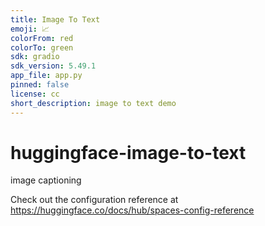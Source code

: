 ```yaml
---
title: Image To Text
emoji: 📈
colorFrom: red
colorTo: green
sdk: gradio
sdk_version: 5.49.1
app_file: app.py
pinned: false
license: cc
short_description: image to text demo
---
```



# huggingface-image-to-text
image captioning

Check out the configuration reference at https://huggingface.co/docs/hub/spaces-config-reference
